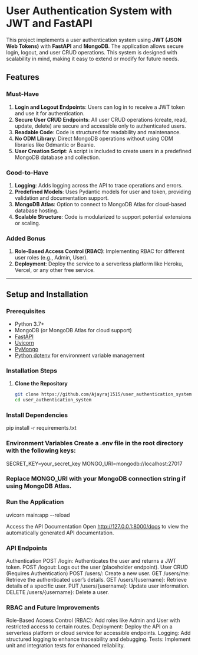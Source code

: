 # User Authentication System with JWT and FastAPI

This project implements a user authentication system using **JWT (JSON Web Tokens)** with **FastAPI** and **MongoDB**. The application allows secure login, logout, and user CRUD operations. This system is designed with scalability in mind, making it easy to extend or modify for future needs.

## Features

### Must-Have
1. **Login and Logout Endpoints**: Users can log in to receive a JWT token and use it for authentication.
2. **Secure User CRUD Endpoints**: All user CRUD operations (create, read, update, delete) are secure and accessible only to authenticated users.
3. **Readable Code**: Code is structured for readability and maintenance.
4. **No ODM Library**: Direct MongoDB operations without using ODM libraries like Odmantic or Beanie.
5. **User Creation Script**: A script is included to create users in a predefined MongoDB database and collection.

### Good-to-Have
1. **Logging**: Adds logging across the API to trace operations and errors.
2. **Predefined Models**: Uses Pydantic models for user and token, providing validation and documentation support.
3. **MongoDB Atlas**: Option to connect to MongoDB Atlas for cloud-based database hosting.
4. **Scalable Structure**: Code is modularized to support potential extensions or scaling.

### Added Bonus
1. **Role-Based Access Control (RBAC)**: Implementing RBAC for different user roles (e.g., Admin, User).
2. **Deployment**: Deploy the service to a serverless platform like Heroku, Vercel, or any other free service.

---

## Setup and Installation

### Prerequisites
- Python 3.7+
- MongoDB (or MongoDB Atlas for cloud support)
- [FastAPI](https://fastapi.tiangolo.com/)
- [Uvicorn](https://www.uvicorn.org/)
- [PyMongo](https://pymongo.readthedocs.io/)
- [Python dotenv](https://pypi.org/project/python-dotenv/) for environment variable management

### Installation Steps

1. **Clone the Repository**
   ```bash
   git clone https://github.com/Ajayraj1515/user_authentication_system.git
   cd user_authentication_system
### Install Dependencies   
pip install -r requirements.txt
### Environment Variables Create a .env file in the root directory with the following keys:
SECRET_KEY=your_secret_key
MONGO_URI=mongodb://localhost:27017
### Replace MONGO_URI with your MongoDB connection string if using MongoDB Atlas.

### Run the Application

uvicorn main:app --reload

Access the API Documentation Open http://127.0.0.1:8000/docs to view the automatically generated API documentation.


### API Endpoints
Authentication
POST /login: Authenticates the user and returns a JWT token.
POST /logout: Logs out the user (placeholder endpoint).
User CRUD (Requires Authentication)
POST /users/: Create a new user.
GET /users/me: Retrieve the authenticated user’s details.
GET /users/{username}: Retrieve details of a specific user.
PUT /users/{username}: Update user information.
DELETE /users/{username}: Delete a user.


### RBAC and Future Improvements
Role-Based Access Control (RBAC): Add roles like Admin and User with restricted access to certain routes.
Deployment: Deploy the API on a serverless platform or cloud service for accessible endpoints.
Logging: Add structured logging to enhance traceability and debugging.
Tests: Implement unit and integration tests for enhanced reliability.
